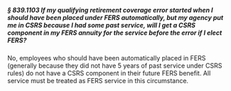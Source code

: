 ##### § 839.1103 If my qualifying retirement coverage error started when I should have been placed under FERS automatically, but my agency put me in CSRS because I had some past service, will I get a CSRS component in my FERS annuity for the service before the error if I elect FERS? #####

No, employees who should have been automatically placed in FERS (generally because they did not have 5 years of past service under CSRS rules) do not have a CSRS component in their future FERS benefit. All service must be treated as FERS service in this circumstance.